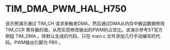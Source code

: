 # TIM_DMA_PWM_HAL_H750

该示例演示通过 TIM_CH 请求来触发DMA，然后通过DMA从内存中搬运数据修改 TIM_CCR 寄存器的值，从而实现修改输出的PWM的占空比。该演示参考ST官方例程 TIM_DMA 。除默认生成的代码，只在 main.c 文件添加几行手动编写的代码。PWM输出引脚为 PB0 。
